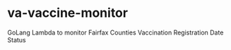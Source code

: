 # va-vaccine-monitor
GoLang Lambda to monitor Fairfax Counties Vaccination Registration Date Status


